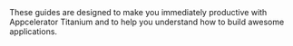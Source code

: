 <summary>
    These guides are designed to make you immediately productive with Appcelerator Titanium and to help you understand how to build awesome applications.
</summary>

